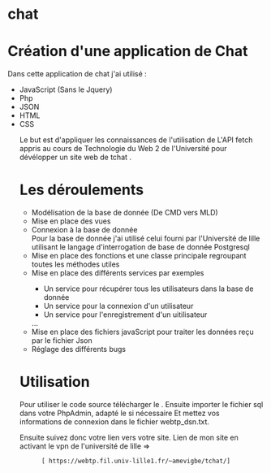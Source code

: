 # chat

# Création d'une application de   Chat

Dans cette application de chat j'ai utilisé : 
 <ul><li>JavaScript (Sans le Jquery)</li>
 <li>Php</li> 
 <li>JSON</li> 
 <li>HTML</li> 
 <li>CSS</li>

Le but est d'appliquer les connaissances de l'utilisation de L'API fetch appris au cours de Technologie du Web 2 
de l'Université pour dévélopper un site web de tchat .

# Les déroulements 

<ul>
<li>
Modélisation de la base de donnée (De CMD vers MLD) </li>
<li>Mise en place des vues</li>
<li>Connexion à la base de donnée</li>
<div>Pour la base de donnée j'ai utilisé celui fourni par l'Université de lille utilisant le langage d'interrogation de base de donnée 
Postgresql</div>
<li>Mise en place des fonctions et une classe principale regroupant toutes les méthodes utiles</li>
<li>Mise en place des différents services par exemples</li>
<ul><li>Un service pour récupérer tous les utilisateurs dans la base de donnée </li>
<li>Un service pour la connexion d'un utilisateur</li>
<li>Un service pour l'enregistrement d'un uitilisateur </li></ul>
...
<li>Mise en place des fichiers javaScript pour traiter les données reçu par le fichier Json</li>
<li>Réglage des différents bugs</li>
</ul>

# Utilisation
Pour utiliser le code source télécharger le .
Ensuite importer le fichier sql dans votre PhpAdmin, adapté le si nécessaire 
Et mettez vos informations de connexion dans le fichier webtp_dsn.txt.

Ensuite suivez donc votre lien vers votre site.
Lien de mon site en activant le vpn de l'université de lille => 

        
          [ https://webtp.fil.univ-lille1.fr/~amevigbe/tchat/]
        